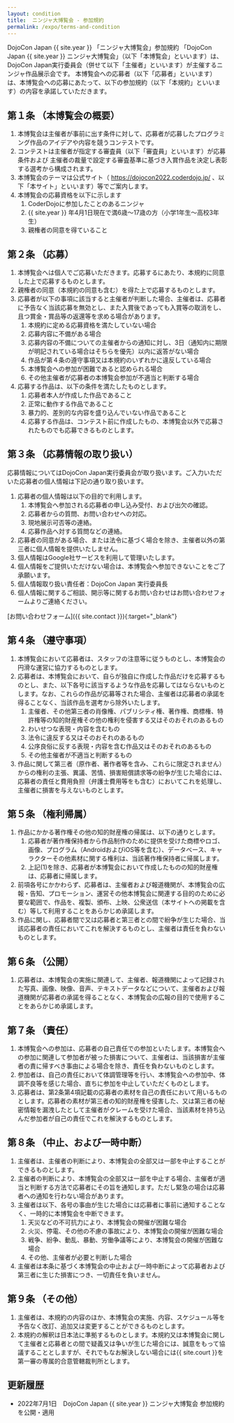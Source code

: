 ```yaml
---
layout: condition
title:  ニンジャ大博覧会 - 参加規約
permalink: /expo/terms-and-condition
---
```

DojoCon Japan {{ site.year }} 「ニンジャ大博覧会」参加規約
「DojoCon Japan {{ site.year }}  ニンジャ大博覧会」（以下「本博覧会」といいます）は、DojoCon Japan実行委員会（併せて以下「主催者」といいます）が主催するニンジャ作品展示会です。
本博覧会への応募者（以下「応募者」といいます）は、本博覧会への応募にあたって、以下の参加規約（以下「本規約」といいます）の内容を承諾していただきます。

## 第１条  （本博覧会の概要）
1. 本博覧会は主催者が事前に出す条件に対して、応募者が応募したプログラミング作品のアイデアや内容を競うコンテストです。
2. コンテストは主催者が指定する審査員（以下「審査員」といいます）が応募条件および
主催者の裁量で設定する審査基準に基づき入賞作品を決定し表彰する選考から構成されます。
3. 本博覧会のテーマは公式サイト（ https://dojocon2022.coderdojo.jp/ 、以下「本サイト」といいます）等でご案内します。
4. 本博覧会の応募資格を以下に示します
    1. CoderDojoに参加したことのあるニンジャ
    2. {{ site.year }} 年4月1日現在で満6歳～17歳の方（小学1年生～高校3年生）
    3. 親権者の同意を得ていること

## 第２条    （応募）
1. 本博覧会へは個人でご応募いただきます。応募するにあたり、本規約に同意した上で応募するものとします。
2. 親権者の同意（本規約の同意も含む）を得た上で応募するものとします。
3. 応募者が以下の事項に該当すると主催者が判断した場合、主催者は、応募者に予告なく当該応募を無効とし、また入賞後であっても入賞等の取消をし、且つ賞金・賞品等の返還等を求める場合があります。
    1. 本規約に定める応募資格を満たしていない場合
    2. 応募内容に不備がある場合
    3. 応募内容の不備についての主催者からの通知に対し、3日（通知内に期限が明記されている場合はそちらを優先）以内に返答がない場合
    4. 作品が第４条の遵守事項又は本規約のいずれかに違反している場合
    5. 本博覧会への参加が困難であると認められる場合
    6. その他主催者が応募者の本博覧会参加が不適当と判断する場合
4. 応募する作品は、以下の条件を満たしたものとします。
    1. 応募者本人が作成した作品であること
    2. 正常に動作する作品であること
    3. 暴力的、差別的な内容を盛り込んでいない作品であること
    4. 応募する作品は、コンテスト前に作成したもの、本博覧会以外で応募されたものでも応募できるものとします。

## 第３条    （応募情報の取り扱い）
応募情報についてはDojoCon Japan実行委員会が取り扱います。ご入力いただいた応募者の個人情報は下記の通り取り扱います。
1. 応募者の個人情報は以下の目的で利用します。
    1. 本博覧会へ参加される応募者の申し込み受付、および出欠の確認。
    2. 応募者からの質問、お問い合わせへの対応。
    3. 現地展示可否等の連絡。
    4. 応募作品へ対する質問などの連絡。
2. 応募者の同意がある場合、または法令に基づく場合を除き、主催者以外の第三者に個人情報を提供いたしません。
3. 個人情報はGoogle社サービスを利用して管理いたします。
4. 個人情報をご提供いただけない場合は、本博覧会へ参加できないことをご了承願います。
5. 個人情報取り扱い責任者：DojoCon Japan 実行委員長
6. 個人情報に関するご相談、開示等に関するお問い合わせはお問い合わせフォームよりご連絡ください。

[お問い合わせフォーム]({{ site.contact }}){:target="_blank"}

## 第４条    （遵守事項）
1. 本博覧会において応募者は、スタッフの注意等に従うものとし、本博覧会の円滑な運営に協力するものとします。
2. 応募者は、本博覧会において、自らが独自に作成した作品だけを応募するものとし、また、以下各号に該当するような作品を応募してはならないものとします。なお、これらの作品が応募等された場合、主催者は応募者の承諾を得ることなく、当該作品を選考から除外いたします。
    1. 主催者、その他第三者の肖像権、パブリシティ権、著作権、商標権、特許権等の知的財産権その他の権利を侵害する又はそのおそれのあるもの
    2. わいせつな表現・内容を含むもの
    3. 法令に違反する又はそのおそれのあるもの
    4. 公序良俗に反する表現・内容を含む作品又はそのおそれのあるもの
    5. その他主催者が不適当と判断するもの
3. 作品に関して第三者（原作者、著作者等を含み、これらに限定されません）からの権利の主張、異議、苦情、損害賠償請求等の紛争が生じた場合には、応募者の責任と費用負担（弁護士費用等をも含む）においてこれを処理し、主催者に損害を与えないものとします。

## 第５条    （権利帰属）
1. 作品にかかる著作権その他の知的財産権の帰属は、以下の通りとします。
    1. 応募者が著作権保持者から作品制作のために提供を受けた商標やロゴ、画像、プログラム（AndroidおよびiOS等を含む）、データベース、キャラクターその他素材に関する権利は、当該著作権保持者に帰属します。
    2. 上記(1)を除き、応募者が本博覧会において作成したものの知的財産権は、応募者に帰属します。
2. 前項各号にかかわらず、応募者は、主催者および報道機関が、本博覧会の広報・告知、プロモーション、運営その他本博覧会に関連する目的のために必要な範囲で、作品を、複製、頒布、上映、公衆送信（本サイトへの掲載を含む）等して利用することをあらかじめ承諾します。
3. 作品に関し、応募者間で又は応募者と第三者との間で紛争が生じた場合、当該応募者の責任においてこれを解決するものとし、主催者は責任を負わないものとします。

## 第６条    （公開）
1. 応募者は、本博覧会の実施に関連して、主催者、報道機関によって記録された写真、画像、映像、音声、テキストデータなどについて、主催者および報道機関が応募者の承諾を得ることなく、本博覧会の広報の目的で使用することをあらかじめ承諾します。 

## 第７条    （責任）
1. 本博覧会への参加は、応募者の自己責任での参加といたします。本博覧会への参加に関連して参加者が被った損害について、主催者は、当該損害が主催者の責に帰すべき事由による場合を除き、責任を負わないものとします。
2. 参加者は、自己の責任において体調管理等を行い、本博覧会への参加中、体調不良等を感じた場合、直ちに参加を中止していただくものとします。
3. 応募者は、第2条第4項記載の応募者の素材を自己の責任において用いるものとします。応募者の素材が第三者の知的財産権を侵害した、又は第三者の秘密情報を漏洩したとして主催者がクレームを受けた場合、当該素材を持ち込んだ参加者が自己の責任でこれを解決するものとします。

## 第８条    （中止、および一時中断）
1. 主催者は、主催者の判断により、本博覧会の全部又は一部を中止することができるものとします。
2. 主催者の判断により、本博覧会の全部又は一部を中止する場合、主催者が適当と判断する方法で応募者にその旨を通知します。ただし緊急の場合は応募者への通知を行わない場合があります。
3. 主催者は以下、各号の事由が生じた場合には応募者に事前に通知することなく、一時的に本博覧会を中断できます。
    1. 天災などの不可抗力により、本博覧会の開催が困難な場合
    2. 火災、停電、その他の不慮の事故により、本博覧会の開催が困難な場合
    3. 戦争、紛争、動乱、暴動、労働争議等により、本博覧会の開催が困難な場合
    4. その他、主催者が必要と判断した場合
4. 主催者は本条に基づく本博覧会の中止および一時中断によって応募者および第三者に生じた損害につき、一切責任を負いません。 

## 第９条    （その他）
1. 主催者は、本規約の内容のほか、本博覧会の実施、内容、スケジュール等を予告なく改訂、追加又は変更することができるものとします。
2. 本規約の解釈は日本法に準拠するものとします。本規約又は本博覧会に関して主催者と応募者との間で疑義又は争いが生じた場合には、誠意をもって協議することとしますが、それでもなお解決しない場合には{{ site.court }}を第一審の専属的合意管轄裁判所とします。

## 更新履歴
- 2022年7月1日　DojoCon Japan {{ site.year }} ニンジャ大博覧会 参加規約を公開・適用
